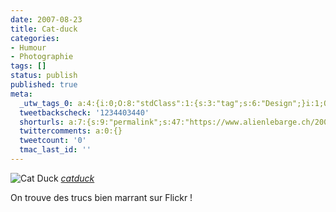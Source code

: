 ```yaml
---
date: 2007-08-23
title: Cat-duck
categories:
- Humour
- Photographie
tags: []
status: publish
published: true
meta:
  _utw_tags_0: a:4:{i:0;O:8:"stdClass":1:{s:3:"tag";s:6:"Design";}i:1;O:8:"stdClass":1:{s:3:"tag";s:6:"Flickr";}i:2;O:8:"stdClass":1:{s:3:"tag";s:6:"Humour";}i:3;O:8:"stdClass":1:{s:3:"tag";s:12:"Photographie";}}
  tweetbackscheck: '1234403440'
  shorturls: a:7:{s:9:"permalink";s:47:"https://www.alienlebarge.ch/2007/08/23/cat-duck/";s:7:"tinyurl";s:25:"https://tinyurl.com/c8xa9t";s:4:"isgd";s:17:"https://is.gd/ikdl";s:5:"bitly";s:18:"https://bit.ly/pv7o";s:5:"snipr";s:22:"https://snipr.com/b9x6v";s:5:"snurl";s:22:"https://snurl.com/b9x6v";s:7:"snipurl";s:24:"https://snipurl.com/b9x6v";}
  twittercomments: a:0:{}
  tweetcount: '0'
  tmac_last_id: ''
---
```

 <img src="https://dlgjp9x71cipk.cloudfront.net/2007/08/catduck.png" alt="Cat Duck" />
<em><a href="https://www.flickr.com/photos/paigehanlon/1216937272/" title="photo sharing">catduck</a></em>

On trouve des trucs bien marrant sur Flickr !
